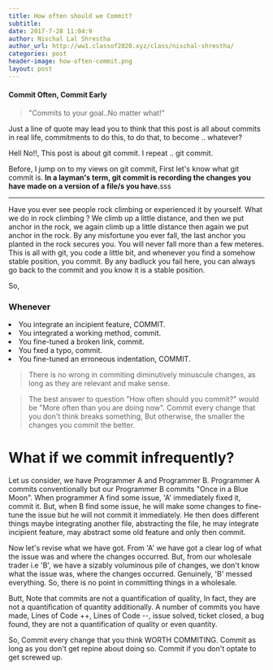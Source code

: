 ```yaml
---
title: How often should we Commit?
subtitle:
date: 2017-7-28 11:04:9
author: Nischal Lal Shrestha
author_url: http://ww1.classof2020.xyz/class/nischal-shrestha/
categories: post
header-image: how-often-commit.png
layout: post
---
```


<h4> Commit Often, Commit Early </h4>

<blockquote>
	"Commits to your goal..No matter what!"
</blockquote>


Just a line of quote may lead you to think that this post is all about commits in real life, commitments to do this, to do that, to become .. whatever?

Hell No!!, This post is about git commit. I repeat .. git commit.

Before, I jump on to my views on git commit, First let's know what git commit is. <strong>In a layman's term, git commit is recording the changes you have made on a version of a file/s you have.</strong>sss

---------------------------------------------------------------------------------------------------------------------------------------------------------------
Have you ever see people rock climbing or experienced it by yourself. What we do in rock climbing ? We climb up a little distance, and then we put anchor in the rock, we again climb up a little distance then again we put anchor in the rock. By any misfortune you ever fall, the last anchor you planted in the rock secures you. You will never fall more than a few meteres. This is all with git, you code a little bit, and whenever you find a somehow stable position, you commit. By any badluck you fail here, you can always go back to the commit and you know  it is a stable position.

So,

<h3>Whenever</h3>
<li>You integrate an incipient feature, COMMIT.</li>
<li>You integrated a working method, commit.</li>
<li>You fine-tuned a broken link, commit.</li>
<li>You fxed a typo, commit.</li>
<li>You fine-tuned an erroneous indentation, COMMIT.</li>

<blockquote>
	There is no wrong in commiting diminutively minuscule changes, as long as they are relevant and make sense.
</blockquote>


<blockquote>

The best answer to question "How often should you commit?" would be <stron>"More often than you are doing now"</strong>. Commit every change that you don't think breaks something, But otherwise, the smaller the changes you commit the better. 

</blockquote>


# What if we commit infrequently?

Let us consider, we have Programmer A and Programmer B.
Programmer A commits conventionally but our Programmer B commits "Once in a Blue Moon". When programmer A find some issue, 'A' immediately fixed it, commit it.
But, when B find some issue, he will make some changes to fine-tune the issue but he will not commit it immediately. He then does different things maybe integrating another file, abstracting the file, he may integrate incipient feature, may abstract some old feature and only then commit. 

Now let's revise what we have got. From 'A' we have got a clear log of what the issue was and where the changes occurred.
But, from our wholesale trader i.e 'B', we have a sizably voluminous pile of changes, we don't know what the issue was, where the changes occurred. Genuinely, 'B' messed everything.
So, there is no point in committing things in a wholesale.

Butt,
Note that commits are not a quantification of quality, In fact, they are not a quantification of quantity additionally. A number of commits you have made, Lines of Code ++, Lines of Code --, issue solved, ticket closed, a bug found, they are not a quantification of quality or even quantity.

So,
Commit every change that you think WORTH COMMITING.
Commit as long as you don't get repine about doing so.
Commit if you don't optate to get screwed up.









